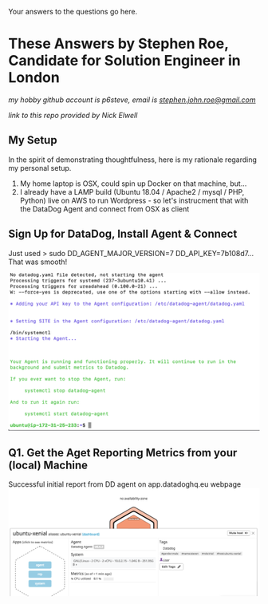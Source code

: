 Your answers to the questions go here.

# These Answers by Stephen Roe, Candidate for Solution Engineer in London

*my hobby github account is p6steve, email is stephen.john.roe@gmail.com*

*link to this repo provided by Nick Elwell*

## My Setup

In the spirit of demonstrating thoughtfulness, here is my rationale regarding my personal setup.

1. My home laptop is OSX, could spin up Docker on that machine, but...
2. I already have a LAMP build (Ubuntu 18.04 / Apache2 / mysql / PHP, Python) live on AWS to run Wordpress - so let's instrucment that with the DataDog Agent and connect from OSX as client

## Sign Up for DataDog, Install Agent & Connect

Just used > sudo DD_AGENT_MAJOR_VERSION=7 DD_API_KEY=7b108d7...  That was smooth!

![image1](images/image1.png)

## Q1. Get the Aget Reporting Metrics from your (local) Machine

Successful initial report from DD agent on app.datadoghq.eu webpage
![image2](images/image2.png)
